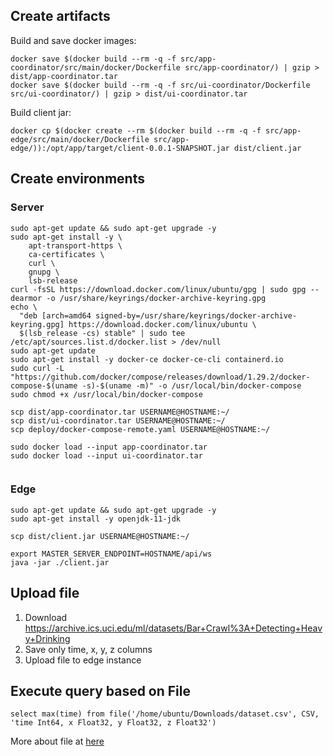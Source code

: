 ## Create artifacts

Build and save docker images:
```
docker save $(docker build --rm -q -f src/app-coordinator/src/main/docker/Dockerfile src/app-coordinator/) | gzip > dist/app-coordinator.tar
docker save $(docker build --rm -q -f src/ui-coordinator/Dockerfile src/ui-coordinator/) | gzip > dist/ui-coordinator.tar
```
Build client jar:
```
docker cp $(docker create --rm $(docker build --rm -q -f src/app-edge/src/main/docker/Dockerfile src/app-edge/)):/opt/app/target/client-0.0.1-SNAPSHOT.jar dist/client.jar
```

## Create environments

### Server

```
sudo apt-get update && sudo apt-get upgrade -y
sudo apt-get install -y \
    apt-transport-https \
    ca-certificates \
    curl \
    gnupg \
    lsb-release
curl -fsSL https://download.docker.com/linux/ubuntu/gpg | sudo gpg --dearmor -o /usr/share/keyrings/docker-archive-keyring.gpg
echo \
  "deb [arch=amd64 signed-by=/usr/share/keyrings/docker-archive-keyring.gpg] https://download.docker.com/linux/ubuntu \
  $(lsb_release -cs) stable" | sudo tee /etc/apt/sources.list.d/docker.list > /dev/null
sudo apt-get update
sudo apt-get install -y docker-ce docker-ce-cli containerd.io
sudo curl -L "https://github.com/docker/compose/releases/download/1.29.2/docker-compose-$(uname -s)-$(uname -m)" -o /usr/local/bin/docker-compose
sudo chmod +x /usr/local/bin/docker-compose
```

```
scp dist/app-coordinator.tar USERNAME@HOSTNAME:~/
scp dist/ui-coordinator.tar USERNAME@HOSTNAME:~/
scp deploy/docker-compose-remote.yaml USERNAME@HOSTNAME:~/
```

```
sudo docker load --input app-coordinator.tar
sudo docker load --input ui-coordinator.tar
```


```

```

### Edge

```
sudo apt-get update && sudo apt-get upgrade -y
sudo apt-get install -y openjdk-11-jdk
```

```
scp dist/client.jar USERNAME@HOSTNAME:~/	
```


```
export MASTER_SERVER_ENDPOINT=HOSTNAME/api/ws
java -jar ./client.jar
```

## Upload file

1. Download https://archive.ics.uci.edu/ml/datasets/Bar+Crawl%3A+Detecting+Heavy+Drinking
2. Save only time, x, y, z columns
3. Upload file to edge instance

## Execute query based on File

```
select max(time) from file('/home/ubuntu/Downloads/dataset.csv', CSV, 'time Int64, x Float32, y Float32, z Float32')
```

More about file at [here](https://clickhouse.tech/docs/en/sql-reference/table-functions/file/)
